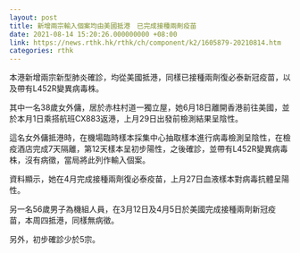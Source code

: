 ```yaml
---
layout: post
title: 新增兩宗輸入個案均由美國抵港　已完成接種兩劑疫苗
date: 2021-08-14 15:20:26.000000000 +08:00
link: https://news.rthk.hk/rthk/ch/component/k2/1605879-20210814.htm
categories: rthk
---
```


本港新增兩宗新型肺炎確診，均從美國抵港，同樣已接種兩劑復必泰新冠疫苗，以及帶有L452R變異病毒株。

其中一名38歲女外傭，居於赤柱村道一獨立屋，她6月18日離開香港前往美國，並於本月1日乘搭航班CX883返港，上月29日出發前檢測結果呈陰性。

這名女外傭抵港時，在機場臨時樣本採集中心抽取樣本進行病毒檢測呈陰性，在檢疫酒店完成7天隔離，第12天樣本呈初步陽性，之後確診，並帶有L452R變異病毒株，沒有病徵，當局將此列作輸入個案。

資料顯示，她在4月完成接種兩劑復必泰疫苗，上月27日血液樣本對病毒抗體呈陽性。

另一名56歲男子為機組人員，在3月12日及4月5日於美國完成接種兩劑新冠疫苗，本周四抵港，同樣無病徵。

另外，初步確診少於5宗。
